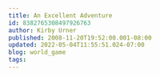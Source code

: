 ```yaml
---
title: An Excellent Adventure
id: 8382765308497926763
author: Kirby Urner
published: 2008-11-20T19:52:00.001-08:00
updated: 2022-05-04T11:55:51.024-07:00
blog: world_game
tags: 
---
```


